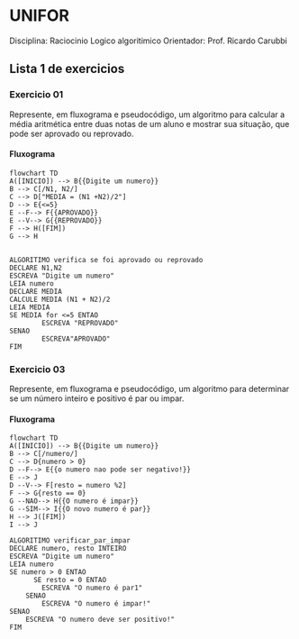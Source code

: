 # UNIFOR
Disciplina: Raciocinio Logico algoritimico
Orientador: Prof. Ricardo Carubbi

## Lista 1 de exercicios

### Exercicio 01
Represente, em fluxograma e pseudocódigo, um algoritmo para calcular a média aritmética entre duas notas de um aluno e mostrar sua situação, que pode ser aprovado ou reprovado.
#### Fluxograma
```mermaid
flowchart TD
A([INICIO]) --> B{{Digite um numero}}
B --> C[/N1, N2/]
C --> D["MEDIA = (N1 +N2)/2"]
D --> E{<=5}
E --F--> F{{APROVADO}}
E --V--> G{{REPROVADO}}
F --> H([FIM])
G --> H
```
```

ALGORITIMO verifica se foi aprovado ou reprovado
DECLARE N1,N2
ESCREVA "Digite um numero"
LEIA numero
DECLARE MEDIA
CALCULE MEDIA (N1 + N2)/2
LEIA MEDIA
SE MEDIA for <=5 ENTAO
		ESCREVA "REPROVADO"
SENAO
		ESCREVA"APROVADO"
FIM
```

### Exercicio 03
Represente, em fluxograma e pseudocódigo, um algoritmo para determinar se um número inteiro e positivo é par ou impar.
#### Fluxograma

```mermaid
flowchart TD
A([INICIO]) --> B{{Digite um numero}}
B --> C[/numero/]
C --> D{numero > 0}
D --F--> E{{o numero nao pode ser negativo!}}
E --> J
D --V--> F[resto = numero %2]
F --> G{resto == 0}
G --NAO--> H{{O numero é impar}}
G --SIM--> I{{O novo numero é par}}
H --> J([FIM])
I --> J

```
```
ALGORITIMO verificar_par_impar
DECLARE numero, resto INTEIRO
ESCREVA "Digite um numero"
LEIA numero
SE numero > 0 ENTAO
      SE resto = 0 ENTAO
	    ESCREVA "O numero é par1"
	SENAO
		ESCREVA "O numero é impar!"
SENAO
	ESCREVA "O numero deve ser positivo!"
FIM
  ```
